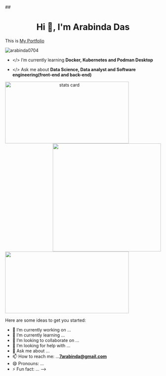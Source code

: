 ##<h1 align="center"> Hi 👋, I'm Arabinda Das</h1>
This is [My Portfolio](https://arabinda0704.github.io/Portfolio/)
<br>

<p align="left"> <img src="https://komarev.com/ghpvc/?username=arabinda0704&label=Profile%20views&color=0e75b6&style=flat" alt="arabinda0704" /> </p>

- </> I’m currently learning **Docker, Kubernetes and Podman Desktop**

- </> Ask me about **Data Science, Data analyst and Software engineering(front-end and back-end)**



<a align= "center" href="https://github.com/arabinda0704">
<p>
<img alt= "stats card" height="200px" width="400" src="https://github-readme-streak-stats.herokuapp.com/?user=arabinda0704&theme=dracula&hide_border=true">
<img align="right" height="auto" width="350" src="https://github.com/arabinda0704/arabinda0704/blob/main/img/Anainfante865%20I%20will%20a%20melody%20lofi%20hip%20hop%20whit%20video%20for%20$5%20on%20fiverr_com.jpg?raw=true" /> </a>
</p>
<img height="200px" width="400" src="https://github-readme-stats.vercel.app/api?username=arabinda0704&count_private=true&show_icons=true&theme=dracula&hide_border=true" />

<p align = "center">

Here are some ideas to get you started:

- 🔭 I’m currently working on ...
- 🌱 I’m currently learning ...
- 👯 I’m looking to collaborate on ...
- 🤔 I’m looking for help with ...
- 💬 Ask me about ...
- 📫 How to reach me: ...**7arabinda@gmail.com**
- 😄 Pronouns: ...
- ⚡ Fun fact: ...
-->
